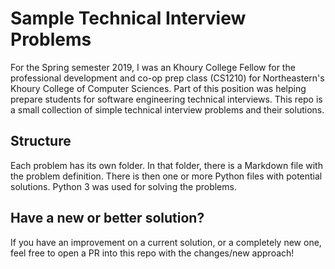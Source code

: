 # Sample Technical Interview Problems

For the Spring semester 2019, I was an Khoury College Fellow for the professional development and co-op prep class (CS1210) for Northeastern's Khoury College of Computer Sciences. Part of this position was helping prepare students for software engineering technical interviews. This repo is a small collection of simple technical interview problems and their solutions.

## Structure

Each problem has its own folder. In that folder, there is a Markdown file with the problem definition. There is then one or more Python files with potential solutions. Python 3 was used for solving the problems.

## Have a new or better solution?

If you have an improvement on a current solution, or a completely new one, feel free to open a PR into this repo with the changes/new approach!
